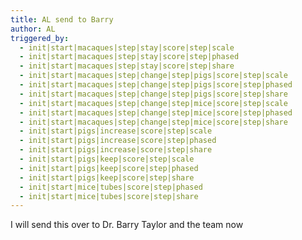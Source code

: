 ```yaml
---
title: AL send to Barry
author: AL
triggered_by:
  - init|start|macaques|step|stay|score|step|scale
  - init|start|macaques|step|stay|score|step|phased
  - init|start|macaques|step|stay|score|step|share
  - init|start|macaques|step|change|step|pigs|score|step|scale
  - init|start|macaques|step|change|step|pigs|score|step|phased
  - init|start|macaques|step|change|step|pigs|score|step|share
  - init|start|macaques|step|change|step|mice|score|step|scale
  - init|start|macaques|step|change|step|mice|score|step|phased
  - init|start|macaques|step|change|step|mice|score|step|share
  - init|start|pigs|increase|score|step|scale
  - init|start|pigs|increase|score|step|phased
  - init|start|pigs|increase|score|step|share
  - init|start|pigs|keep|score|step|scale
  - init|start|pigs|keep|score|step|phased
  - init|start|pigs|keep|score|step|share
  - init|start|mice|tubes|score|step|phased
  - init|start|mice|tubes|score|step|share
---
```


I will send this over to Dr. Barry Taylor and the team now

